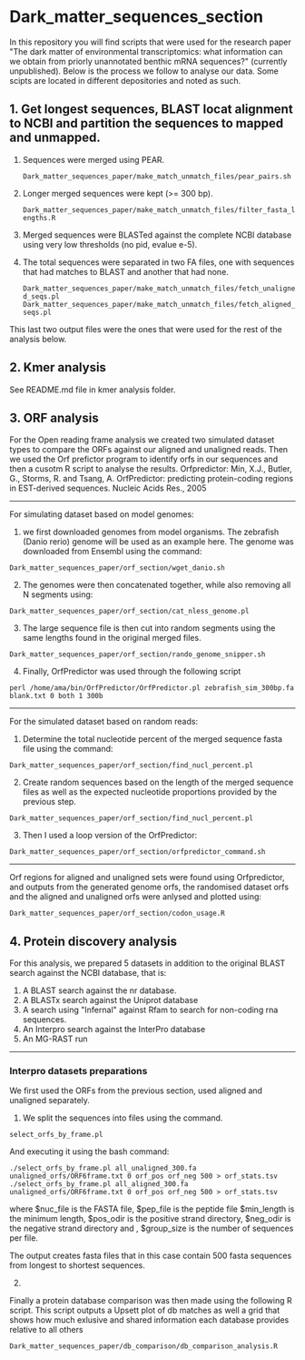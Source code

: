 # Dark_matter_sequences_section
In this repository you will find scripts that were used for the research paper "The dark matter of environmental transcriptomics: what information can we obtain from priorly unannotated benthic mRNA sequences?" (currently unpublished). Below is the process we follow to analyse our data. Some scipts are located in different depositories and noted as such. 

## 1. Get longest sequences, BLAST locat alignment to NCBI and partition the sequences to mapped and unmapped. 

1. Sequences were merged using PEAR.
   
   `Dark_matter_sequences_paper/make_match_unmatch_files/pear_pairs.sh`
3. Longer merged sequences were kept (>= 300 bp).
   
   `Dark_matter_sequences_paper/make_match_unmatch_files/filter_fasta_lengths.R`
5. Merged sequences were BLASTed against the complete NCBI database using very low thresholds (no pid, evalue e-5).
6. The total sequences were separated in two FA files, one with sequences that had matches to BLAST and another that had none.
   
   `Dark_matter_sequences_paper/make_match_unmatch_files/fetch_unaligned_seqs.pl`
   `Dark_matter_sequences_paper/make_match_unmatch_files/fetch_aligned_seqs.pl`
   
This last two output files were the ones that were used for the rest of the analysis below. 

## 2. Kmer analysis

See README.md file in kmer analysis folder.

## 3. ORF analysis

For the Open reading frame analysis we created two simulated dataset types to compare the ORFs against our aligned and unaligned reads. Then we used the Orf prefictor program to identify orfs in our sequences and then a cusotm R script to analyse the results. 
Orfpredictor: Min, X.J., Butler, G., Storms, R. and Tsang, A. OrfPredictor: predicting protein-coding regions in EST-derived sequences. Nucleic Acids Res., 2005

-----
For simulating dataset based on model genomes: 
1. we first downloaded genomes from model organisms. The zebrafish (Danio rerio) genome will be used as an example here. 
The genome was downloaded from Ensembl using the command:

`Dark_matter_sequences_paper/orf_section/wget_danio.sh`

2. The genomes were then concatenated together, while also removing all N segments using: 

`Dark_matter_sequences_paper/orf_section/cat_nless_genome.pl`

3. The large sequence file is then cut into random segments using the same lengths found in the original merged files.  

`Dark_matter_sequences_paper/orf_section/rando_genome_snipper.sh`

4. Finally, OrfPredictor was used through the following script

`perl /home/ama/bin/OrfPredictor/OrfPredictor.pl zebrafish_sim_300bp.fa blank.txt 0 both 1 300b`

------

For the simulated dataset based on random reads:

1. Determine the total nucleotide percent of the merged sequence fasta file using the command: 

`Dark_matter_sequences_paper/orf_section/find_nucl_percent.pl`

2. Create random sequences based on the length of the merged sequence files as well as the expected nucleotide proportions provided by the previous step. 

`Dark_matter_sequences_paper/orf_section/find_nucl_percent.pl`

3. Then I used a loop version of the OrfPredictor: 

`Dark_matter_sequences_paper/orf_section/orfpredictor_command.sh`

----

Orf regions for aligned and unaligned sets were found using Orfpredictor, and outputs from the generated genome orfs, the randomised dataset orfs and the aligned and unaligned orfs were anlysed and plotted using:

`Dark_matter_sequences_paper/orf_section/codon_usage.R`



## 4. Protein discovery analysis

For this analysis, we prepared 5 datasets in addition to the original BLAST search against the NCBI database, that is: 

1. A BLAST search against the nr database.
2. A BLASTx search against the Uniprot database
3. A search using "Infernal" against Rfam to search for non-coding rna sequences.
4. An Interpro search against the InterPro database
5. An MG-RAST run

----
### Interpro datasets preparations 

We first used the ORFs from the previous section, used aligned and unaligned separately. 

1. We split the sequences into files using the command.

`select_orfs_by_frame.pl`

And executing it using the bash command:

`./select_orfs_by_frame.pl all_unaligned_300.fa unaligned_orfs/ORF6frame.txt 0 orf_pos orf_neg 500 > orf_stats.tsv`
`./select_orfs_by_frame.pl all_aligned_300.fa unaligned_orfs/ORF6frame.txt 0 orf_pos orf_neg 500 > orf_stats.tsv`

where $nuc_file is the FASTA file, $pep_file is the peptide file $min_length is the minimum length,  $pos_odir is the positive strand directory, $neg_odir is the negative strand directory and , $group_size is the number of sequences per file. 

The output creates fasta files that in this case contain 500 fasta sequences from longest to shortest sequences.

2. 

Finally a protein database comparison was then made using the following R script. This script outputs a Upsett plot of db matches as well a grid that shows how much exlusive and shared information each database provides relative to all others

`Dark_matter_sequences_paper/db_comparison/db_comparison_analysis.R`
